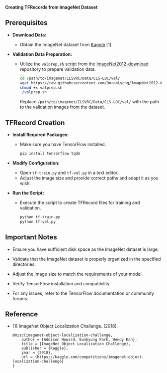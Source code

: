 **Creating TFRecords from ImageNet Dataset**

## Prerequisites

- **Download Data:**
  - Obtain the ImageNet dataset from [Kaggle](https://www.kaggle.com/competitions/imagenet-object-localization-challenge/data) [1].
  
- **Validation Data Preparation:**
  - Utilize the `valprep.sh` script from the [ImageNet2012-download](https://github.com/DoranLyong/ImageNet2012-download) repository to prepare validation data.
    ```bash
    cd /path/to/imagenet/ILSVRC/Data/CLS-LOC/val/
    wget https://raw.githubusercontent.com/DoranLyong/ImageNet2012-download/main/valprep.sh
    chmod +x valprep.sh
    ./valprep.sh
    ```
    Replace `/path/to/imagenet/ILSVRC/Data/CLS-LOC/val/` with the path to the validation images from the dataset.
  
## TFRecord Creation

- **Install Required Packages:**
  - Make sure you have TensorFlow installed.
    ```bash
    pip install tensorflow tqdm
    ```

- **Modify Configuration:**
  - Open `tf-train.py` and `tf-val.py` in a text editor.
  - Adjust the image size and provide correct paths and adapt it as you wish.

- **Run the Script:**
  - Execute the script to create TFRecord files for training and validation.
    ```bash
    python tf-train.py
    python tf-val.py
    ```

## Important Notes

- Ensure you have sufficient disk space as the ImageNet dataset is large.

- Validate that the ImageNet dataset is properly organized in the specified directories.

- Adjust the image size to match the requirements of your model.

- Verify TensorFlow installation and compatibility.

- For any issues, refer to the TensorFlow documentation or community forums.

## Reference

  - [1] ImageNet Object Localization Challenge. (2018).
    ```
    @misc{imagenet-object-localization-challenge,
        author = {Addison Howard, Eunbyung Park, Wendy Kan},
        title = {ImageNet Object Localization Challenge},
        publisher = {Kaggle},
        year = {2018},
        url = {https://kaggle.com/competitions/imagenet-object-localization-challenge}
    }
    ```

